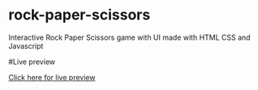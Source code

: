 # rock-paper-scissors
Interactive Rock Paper Scissors game with UI made with HTML CSS and Javascript


#Live preview

[Click here for live preview](https://omranalhasadi.github.io/rock-paper-scissors/)